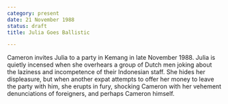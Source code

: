 ```yaml
---
category: present
date: 21 November 1988
status: draft
title: Julia Goes Ballistic

---
```



Cameron invites Julia to a party in Kemang in late November 1988. Julia
is quietly incensed when she overhears a group of Dutch men joking about
the laziness and incompetence of their Indonesian staff. She hides her
displeasure, but when another expat attempts to offer her money to leave
the party with him, she erupts in fury, shocking Cameron with her vehement denunciations of foreigners, and perhaps Cameron himself.  
